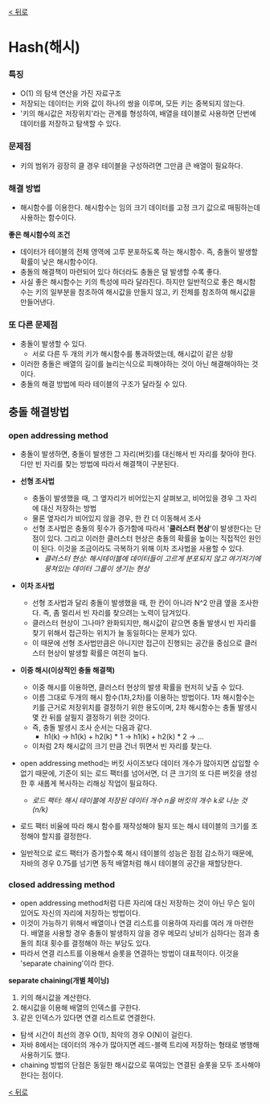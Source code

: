 [< 뒤로](../README.md)


# Hash(해시)

### 특징
- O(1) 의 탐색 연산을 가진 자료구조
- 저장되는 데이터는 키와 값이 하나의 쌍을 이루며, 모든 키는 중복되지 않는다.
- '키의 해시값은 저장위치'라는 관계를 형성하여, 배열을 테이블로 사용하면 단번에 데이터를 저장하고 탐색할 수 있다.

### 문제점
- 키의 범위가 굉장히 클 경우 테이블을 구성하려면 그만큼 큰 배열이 필요하다.  

### 해결 방법
- 해시함수를 이용한다. 해시함수는 임의 크기 데이터를 고정 크기 값으로 매핑하는데 사용하는 함수이다. 

**좋은 해시함수의 조건**
- 데이터가 테이블의 전체 영역에 고루 분포하도록 하는 해시함수. 즉, 충돌이 발생할 확률이 낮은 해시함수이다.
- 충돌의 해결책이 마련되어 있다 하더라도 충돌은 덜 발생할 수록 좋다.
- 사실 좋은 해시함수는 키의 특성에 따라 달라진다. 하지만 일반적으로 좋은 해시함수는 키의 일부분을 참조하여 해시값을 만들지 않고, 키 전체를 참조하여 해시값을 만들어낸다.


### 또 다른 문제점
- 충돌이 발생할 수 있다. 
  - 서로 다른 두 개의 키가 해시함수를 통과하였는데, 해시값이 같은 상황
- 이러한 충돌은 배열의 길이를 늘리는식으로 피해야하는 것이 아닌 해결해야하는 것이다.
- 충돌의 해결 방법에 따라 테이블의 구조가 달라질 수 있다.

## 충돌 해결방법
### open addressing method
- 충돌이 발생하면, 충돌이 발생한 그 자리(버킷)를 대신해서 빈 자리를 찾아야 한다. 다만 빈 자리를 찾는 방법에 따라서 해결책이 구분된다.


- **선형 조사법**
  - 충돌이 발생했을 때, 그 옆자리가 비어있는지 살펴보고, 비어있을 경우 그 자리에 대신 저장하는 방법
  - 물론 옆자리가 비어있지 않을 경우, 한 칸 더 이동해서 조사
  - 선형 조사법은 충돌의 횟수가 증가함에 따라서 '**클러스터 현상**'이 발생한다는 단점이 있다. 
    그리고 이러한 클러스터 현상은 충돌의 확률을 높이는 직접적인 원인이 된다. 
    이것을 조금이라도 극복하기 위해 이차 조사법을 사용할 수 있다.
    - *클러스터 현상: 해시테이블에 데이터들이 고르게 분포되지 않고 여기저기에 뭉쳐있는 데이터 그룹이 생기는 현상*
- **이차 조사법**
  - 선형 조사법과 달리 충돌이 발생했을 때, 한 칸이 아니라 N^2 만큼 옆을 조사한다. 즉, 좀 멀리서 빈 자리를 찾으려는 노력이 담겨있다. 
  - 클러스터 현상이 그나마? 완화되지만, 해시값이 같으면 충돌 발생시 빈 자리를 찾기 위해서 접근하는 위치가 늘 동일하다는 문제가 있다.
  - 이 때문에 선형 조사법만큼은 아니지만 접근이 진행되는 공간을 중심으로 클러스터 현상이 발생할 확률은 여전히 높다.
- **이중 해시(이상적인 충돌 해결책)**
  - 이중 해시를 이용하면, 클러스터 현상의 발생 확률을 현저히 낮출 수 있다.
  - 이름 그대로 두개의 해시 함수(1차,2차)를 이용하는 방법이다. 1차 해시함수는 키를 근거로 저장위치를 결정하기 위한 용도이며, 2차 해시함수는 충돌 발생시 몇 칸 뒤를 살필지 결정하기 위한 것이다.
  - 즉, 충돌 발생시 조사 순서는 다음과 같다.
    - h1(k) -> h1(k) + h2(k) * 1 -> h1(k) + h2(k) * 2 -> ...
  - 이처럼 2차 해시값의 크기 만큼 건너 뛰면서 빈 자리를 찾는다.
  
- open addressing method는 버킷 사이즈보다 데이터 개수가 많아지면 삽입할 수 없기 때문에, 기준이 되는 로드 팩터를 넘어서면, 더 큰 크기의 또 다른 버킷을 생성한 후 새롭게 복사하는 리해싱 작업이 필요하다.
  - *로드 팩터: 해시 테이블에 저장된 데이터 개수 n을 버킷의 개수 k로 나눈 것 (n/k)*
- 로드 팩터 비율에 따라 해시 함수를 재작성해야 될지 또는 해시 테이블의 크기를 조정해야 할지를 결정한다.
- 일반적으로 로드 팩터가 증가할수록 해시 테이블의 성능은 점점 감소하기 때문에, 자바의 경우 0.75를 넘기면 동적 배열처럼 해시 테이블의 공간을 재할당한다.

### closed addressing method
- open addressing method처럼 다른 자리에 대신 저장하는 것이 아닌 무슨 일이 있어도 자신의 자리에 저장하는 방법이다.
- 이것이 가능하기 위해서 배열이나 연결 리스트를 이용하여 자리를 여러 개 마련한다. 배열을 사용할 경우 충돌이 발생하지 않을 경우 메모리 낭비가 심하다는 점과 충돌의 최대 횟수를 결정해야 하는 부담도 있다.
- 따라서 연결 리스트를 이용해서 슬롯을 연결하는 방법이 대표적이다. 이것을 'separate chaining'이라 한다.
  
**separate chaining(개별 체이닝)**
1. 키의 해시값을 계산한다.
2. 해시값을 이용해 배열의 인덱스를 구한다.
3. 같은 인덱스가 있다면 연결 리스트로 연결한다.
- 탐색 시간이 최선의 경우 O(1), 최악의 경우 O(N)이 걸린다.
- 자바 8에서는 데이터의 개수가 많아지면 레드-블랙 트리에 저장하는 형태로 병행해 사용하기도 했다.
- chaining 방법의 단점은 동일한 해시값으로 묶여있는 연결된 슬롯을 모두 조사해야 한다는 점이다.


[< 뒤로](../README.md)

